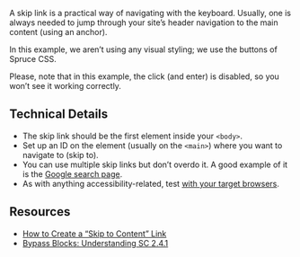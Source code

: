 <p class="lead">A skip link is a practical way of navigating with the keyboard. Usually, one is always needed to jump through your site’s header navigation to the main content (using an anchor).</p>

In this example, we aren’t using any visual styling; we use the buttons of Spruce CSS.

<Notification type="info">Please, note that in this example, the click (and enter) is disabled, so you won’t see it working correctly.</Notification>

## Technical Details

- The skip link should be the first element inside your `<body>`.
- Set up an ID on the element (usually on the `<main>`) where you want to navigate to (skip to).
- You can use multiple skip links but don’t overdo it. A good example of it is the [Google search page](https://www.google.com/search?q=a11y&oq=a11y&aqs=chrome..69i57j0i512j46i512j0i512l7.834j0j15&sourceid=chrome&ie=UTF-8).
- As with anything accessibility-related, test [with your target browsers](https://css-tricks.com/how-to-create-a-skip-to-content-link/#comment-1755109).

## Resources

- [How to Create a “Skip to Content” Link](https://css-tricks.com/how-to-create-a-skip-to-content-link/)
- [Bypass Blocks: Understanding SC 2.4.1](https://www.w3.org/TR/UNDERSTANDING-WCAG20/navigation-mechanisms-skip.html)
